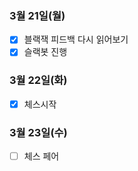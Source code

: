 ### 3월 21일(월)
- [x] 블랙잭 피드백 다시 읽어보기
- [x] 슬랙봇 진행 

### 3월 22일(화)
- [x] 체스시작

### 3월 23일(수)
- [ ] 체스 페어
